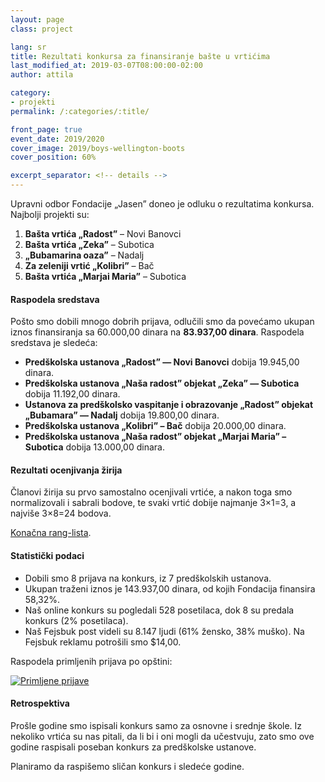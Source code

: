 ```yaml
---
layout: page
class: project

lang: sr
title: Rezultati konkursa za finansiranje bašte u vrtićima
last_modified_at: 2019-03-07T08:00:00-02:00
author: attila

category:
- projekti
permalink: /:categories/:title/

front_page: true
event_date: 2019/2020
cover_image: 2019/boys-wellington-boots
cover_position: 60%

excerpt_separator: <!-- details -->
---
```


Upravni odbor Fondacije „Jasen” doneo je odluku o rezultatima konkursa.
Najbolji projekti su:

1. **Bašta vrtića „Radost”** – Novi Banovci
2. **Bašta vrtića „Zeka”** – Subotica
3. **„Bubamarina oaza”** – Nadalj
4. **Za zeleniji vrtić „Kolibri”** – Bač
5. **Bašta vrtića „Marjai Maria”** – Subotica

<!-- details -->

#### Raspodela sredstava

Pošto smo dobili mnogo dobrih prijava, odlučili smo da povećamo ukupan iznos
finansiranja sa 60.000,00 dinara na **83.937,00 dinara**. Raspodela sredstava
je sledeća:

* **Predškolska ustanova „Radost” — Novi Banovci** dobija 19.945,00 dinara.
* **Predškolska ustanova „Naša radost” objekat „Zeka” — Subotica** dobija 11.192,00
  dinara.
* **Ustanova za predškolsko vaspitanje i obrazovanje „Radost” objekat
  „Bubamara” — Nadalj** dobija 19.800,00 dinara.
* **Predškolska ustanova „Kolibri” – Bač** dobija 20.000,00 dinara.
* **Predškolska ustanova „Naša radost” objekat „Marjai Maria” – Subotica**
  dobija 13.000,00 dinara.

#### Rezultati ocenjivanja žirija

Članovi žirija su prvo samostalno ocenjivali vrtiće, a nakon toga smo
normalizovali i sabrali bodove, te svaki vrtić dobije najmanje 3×1=3, a najviše
3×8=24 bodova.

[Konačna rang-lista](https://datastudio.google.com/open/17YZn215CoGBLo5D98QUWP9JIoPgW6fR7).

#### Statistički podaci

* Dobili smo 8 prijava na konkurs, iz 7 predškolskih ustanova.
* Ukupan traženi iznos je 143.937,00 dinara, od kojih Fondacija finansira
  58,32%.
* Naš online konkurs su pogledali 528 posetilaca, dok 8 su predala konkurs
  (2% posetilaca).
* Naš Fejsbuk post videli su 8.147 ljudi (61% žensko, 38% muško). Na Fejsbuk
  reklamu potrošili smo $14,00.

Raspodela primljenih prijava po opštini:

<div class="center-align">
  <a href="https://datastudio.google.com/reporting/17YZn215CoGBLo5D98QUWP9JIoPgW6fR7/page/T7rj"><img alt="Primljene prijave" src="https://storage.googleapis.com/jasen.org.rs/2019/vrtici-prijave.png"></a>
</div>

#### Retrospektiva

Prošle godine smo ispisali konkurs samo za osnovne i srednje škole. Iz nekoliko
vrtića su nas pitali, da li bi i oni mogli da učestvuju, zato smo ove godine
raspisali poseban konkurs za predškolske ustanove.

Planiramo da raspišemo sličan konkurs i sledeće godine.
